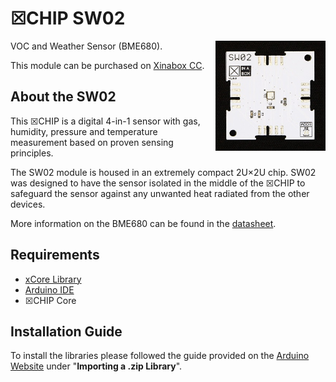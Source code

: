 # ☒CHIP SW02
<img src="extras/SW02 V1.0.0.JPG" width="35%" height="auto" align="right">
VOC and Weather Sensor (BME680).

This module can be purchased on [Xinabox CC](https://xinabox.cc/products/SW02/).

## About the SW02
This ☒CHIP is a digital 4-in-1 sensor with gas, humidity, pressure and temperature measurement based on proven sensing principles.

The SW02 module is housed in an extremely compact 2U×2U chip. SW02 was designed to have the sensor isolated in the middle of the ☒CHIP to safeguard the sensor against any unwanted heat radiated from the other devices. 

More information on the BME680 can be found in the [datasheet](https://ae-bst.resource.bosch.com/media/_tech/media/datasheets/BST-BME680-DS001-00.pdf).

## Requirements
  - [xCore Library](https://github.com/xinabox/xCore)
  - [Arduino IDE](https://www.arduino.cc/en/main/software)
  - ☒CHIP Core

## Installation Guide
To install the libraries please followed the guide provided on the [Arduino Website](https://www.arduino.cc/en/Guide/Libraries) under "**Importing a .zip Library**".




